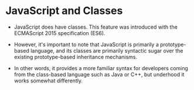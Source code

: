 # JavaScript and Classes

- JavaScript does have classes. This feature was introduced with the ECMAScript 2015 specification (ES6).

- However, it's important to note that JavaScript is primarily a prototype-based language, and its classes are primarily syntactic sugar over the existing prototype-based inheritance mechanisms.

- In other words, it provides a more familiar syntax for developers coming from the class-based language such as Java or C++, but underhood it works somewhat differently.